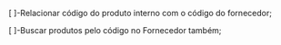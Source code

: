 [ ]-Relacionar código do produto interno com o código do fornecedor;

[ ]-Buscar produtos pelo código no Fornecedor também;

